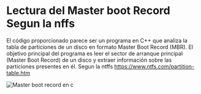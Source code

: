 # Lectura del Master boot Record Segun la nffs

El código proporcionado parece ser un programa en C++ que analiza la tabla de particiones de un disco en formato Master Boot Record (MBR). El objetivo principal del programa es leer el sector de arranque principal (Master Boot Record) de un disco y extraer información sobre las particiones presentes en él.
Segun la ntffs
https://www.ntfs.com/partition-table.htm

![Master boot record en c](https://github.com/Codedemons/Lectura_del_Master_boot_Record_Segun_la_nffs/assets/58617892/e50ee0f4-7682-41f4-b490-543462b30a52)
